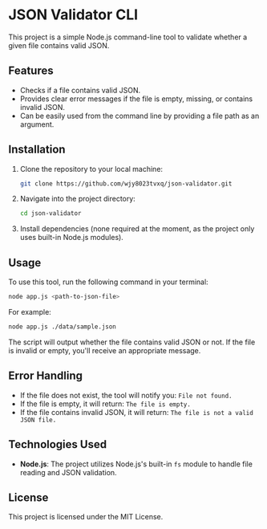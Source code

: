 
# JSON Validator CLI

This project is a simple Node.js command-line tool to validate whether a given file contains valid JSON.

## Features

- Checks if a file contains valid JSON.
- Provides clear error messages if the file is empty, missing, or contains invalid JSON.
- Can be easily used from the command line by providing a file path as an argument.

## Installation

1. Clone the repository to your local machine:
   ```bash
   git clone https://github.com/wjy8023tvxq/json-validator.git
   ```
   
2. Navigate into the project directory:
   ```bash
   cd json-validator
   ```

3. Install dependencies (none required at the moment, as the project only uses built-in Node.js modules).

## Usage

To use this tool, run the following command in your terminal:

```bash
node app.js <path-to-json-file>
```

For example:

```bash
node app.js ./data/sample.json
```

The script will output whether the file contains valid JSON or not. If the file is invalid or empty, you'll receive an appropriate message.

## Error Handling

- If the file does not exist, the tool will notify you: `File not found.`
- If the file is empty, it will return: `The file is empty.`
- If the file contains invalid JSON, it will return: `The file is not a valid JSON file.`

## Technologies Used

- **Node.js**: The project utilizes Node.js's built-in `fs` module to handle file reading and JSON validation.

## License

This project is licensed under the MIT License.
